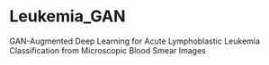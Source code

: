 # Leukemia_GAN
GAN-Augmented Deep Learning for Acute Lymphoblastic Leukemia Classification from Microscopic Blood Smear Images
